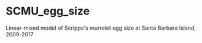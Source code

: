 # SCMU_egg_size
Linear-mixed model of Scripps's murrelet egg size at Santa Barbara Island, 2009-2017
